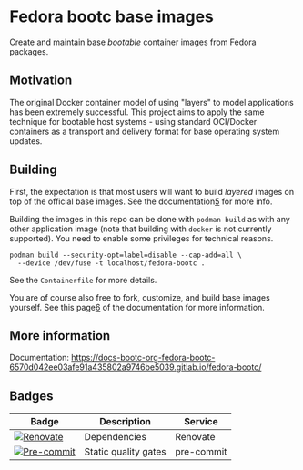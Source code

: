 # Fedora bootc base images

Create and maintain base *bootable* container images from Fedora packages.

## Motivation

The original Docker container model of using "layers" to model applications has
been extremely successful. This project aims to apply the same technique for
bootable host systems - using standard OCI/Docker containers as a transport and
delivery format for base operating system updates.

## Building

First, the expectation is that most users will want to build *layered* images
on top of the official base images. See the documentation[5] for more info.

Building the images in this repo can be done with `podman build` as with any
other application image (note that building with `docker` is not currently
supported). You need to enable some privileges for technical reasons.

```
podman build --security-opt=label=disable --cap-add=all \
  --device /dev/fuse -t localhost/fedora-bootc .
```

See the `Containerfile` for more details.

You are of course also free to fork, customize, and build base images yourself.
See this page[6] of the documentation for more information.

## More information

Documentation: <https://docs-bootc-org-fedora-bootc-6570d042ee03afe91a435802a9746be5039.gitlab.io/fedora-bootc/>

## Badges

| Badge                   | Description          | Service      |
| ----------------------- | -------------------- | ------------ |
| [![Renovate][1]][2]     | Dependencies         | Renovate     |
| [![Pre-commit][3]][4]   | Static quality gates | pre-commit   |

[1]: https://img.shields.io/badge/renovate-enabled-brightgreen?logo=renovate
[2]: https://renovatebot.com
[3]: https://img.shields.io/badge/pre--commit-enabled-brightgreen?logo=pre-commit
[4]: https://pre-commit.com/
[5]: https://docs-bootc-org-fedora-bootc-6570d042ee03afe91a435802a9746be5039.gitlab.io/fedora-bootc/building-containers/
[6]: https://docs-bootc-org-fedora-bootc-6570d042ee03afe91a435802a9746be5039.gitlab.io/fedora-bootc/building-custom-base/

